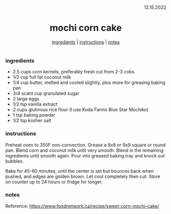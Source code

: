 <p align="right">12.15.2022</p>

<h1 align="center">mochi corn cake</h1>

<div align="center">
  <a href="#ingredients">ingredients</a> | 
  <a href="#instructions">instructions</a> | 
  <a href="#notes">notes</a>
</div>
<br>

### ingredients
- 2.5 cups corn kernels, preferably fresh cut from 2-3 cobs
- 1/2 cup full fat coconut milk
- 1/4 cup butter, melted and cooled slightly, plus more for greasing baking pan
- 3/4 scant cup granulated sugar
- 2 large eggs
- 1/2 tsp vanilla extract
- 2 cups glutinous rice flour (I use Koda Farms Blue Star Mochiko)
- 1 tsp baking powder
- 1/2 tsp kosher salt

### instructions
Preheat oven to 350F non-convection.  Grease a 8x8 or 9x9 square or round pan. Blend corn and coconut milk until very smooth.  Blend in the remaining ingredients until smooth again.  Pour into greased baking tray and knock out bubbles.

Bake for 45-60 minutes, until the center is set but bounces back when pushed, and edges are golden brown.  Let cool completely then cut.  Store on counter up to 24 hours or fridge for longer. 

### notes
Reference: https://www.foodnetwork.ca/recipe/sweet-corn-mochi-cake/
